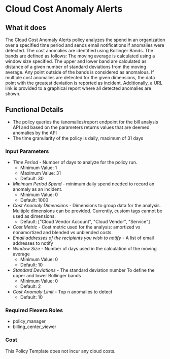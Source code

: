 # Cloud Cost Anomaly Alerts

## What it does

The Cloud Cost Anomaly Alerts policy analyzes the spend in an organization over a specified time period and sends email notifications if anomalies were detected. The cost anomalies are identified using Bollinger Bands. The bands are defined as follows:
The moving average is calculated using a window size specified.
The upper and lower band are calculated as distance of a given number of standard deviations from the moving average.
Any point outside of the bands is considered as anomalous. If multiple cost anomalies are detected for the given dimensions, the data point with the greatest deviation is reported as incident. Additionally, a URL link is provided to a graphical report where all detected anomalies are shown.

## Functional Details

- The policy queries the /anomalies/report endpoint for the bill analysis API and based on the parameters returns values that are deemed anomalies by the API
- The time granularity of the policy is daily, maximum of 31 days

### Input Parameters

- *Time Period* - Number of days to analyze for the policy run.
  - Minimum Value: 1
  - Maximum Value: 31
  - Default: 30
- *Minimum Period Spend* - minimum daily spend needed to record an anomaly as an incident.
  - Minimum Value: 0
  - Default: 1000
- *Cost Anomaly Dimensions* - Dimensions to group data for the analysis. Multiple dimensions can be provided. Currently, custom tags cannot be used as dimensions.
  - Default: ["Cloud Vendor Account", "Cloud Vendor", "Service"]
- *Cost Metric* - Cost metric used for the analysis: amortized vs nonamortized and blended vs unblended costs.
- *Email addresses of the recipients you wish to notify* - A list of email addresses to notify
- *Window Size* - Number of days used in the calculation of the moving average
  - Minimum Value: 0
  - Default: 10
- *Standard Deviations* - The standard deviation number To define the upper and lower Bollinger bands
  - Minimum Value: 0
  - Default: 2
- *Cost Anomaly Limit* - Top n anomalies to detect
  - Default: 10

### Required Flexera Roles

- policy_manager
- billing_center_viewer

### Cost

This Policy Template does not incur any cloud costs.
